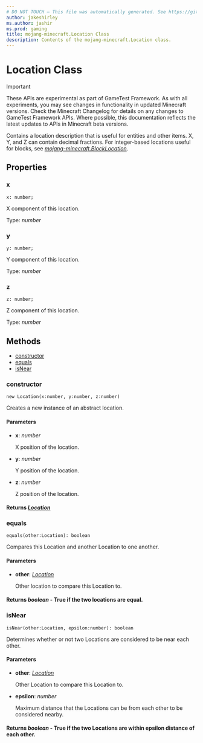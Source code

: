 ```yaml
---
# DO NOT TOUCH — This file was automatically generated. See https://github.com/Mojang/MinecraftScriptingApiDocsGenerator to modify descriptions, examples, etc.
author: jakeshirley
ms.author: jashir
ms.prod: gaming
title: mojang-minecraft.Location Class
description: Contents of the mojang-minecraft.Location class.
---
```

# Location Class
>[!IMPORTANT]
>These APIs are experimental as part of GameTest Framework. As with all experiments, you may see changes in functionality in updated Minecraft versions. Check the Minecraft Changelog for details on any changes to GameTest Framework APIs. Where possible, this documentation reflects the latest updates to APIs in Minecraft beta versions.

Contains a location description that is useful for entities and other items. X, Y, and Z can contain decimal fractions. For integer-based locations useful for blocks, see [*mojang-minecraft.BlockLocation*](../mojang-minecraft/BlockLocation.md).

## Properties
### **x**
`x: number;`

X component of this location.

Type: *number*


### **y**
`y: number;`

Y component of this location.

Type: *number*


### **z**
`z: number;`

Z component of this location.

Type: *number*



## Methods
- [constructor](#constructor)
- [equals](#equals)
- [isNear](#isnear)
  
### **constructor**
`
new Location(x:number, y:number, z:number)
`

Creates a new instance of an abstract location.
#### **Parameters**
- **x**: *number*
  
  X position of the location.
- **y**: *number*
  
  Y position of the location.
- **z**: *number*
  
  Z position of the location.

#### **Returns** [*Location*](Location.md)


### **equals**
`
equals(other:Location): boolean
`

Compares this Location and another Location to one another.
#### **Parameters**
- **other**: [*Location*](Location.md)
  
  Other location to compare this Location to.

#### **Returns** *boolean* - True if the two locations are equal.


### **isNear**
`
isNear(other:Location, epsilon:number): boolean
`

Determines whether or not two Locations are considered to be near each other.
#### **Parameters**
- **other**: [*Location*](Location.md)
  
  Other Location to compare this Location to.
- **epsilon**: *number*
  
  Maximum distance that the Locations can be from each other to be considered nearby.

#### **Returns** *boolean* - True if the two Locations are within epsilon distance of each other.



